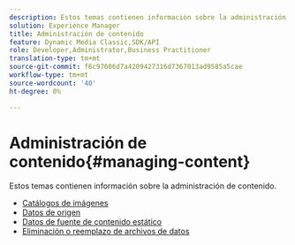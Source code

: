 ```yaml
---
description: Estos temas contienen información sobre la administración de contenido.
solution: Experience Manager
title: Administración de contenido
feature: Dynamic Media Classic,SDK/API
role: Developer,Administrator,Business Practitioner
translation-type: tm+mt
source-git-commit: f6c97606d7a4209427316d7367013ad9585a5cae
workflow-type: tm+mt
source-wordcount: '40'
ht-degree: 0%

---
```



# Administración de contenido{#managing-content}

Estos temas contienen información sobre la administración de contenido.

* [Catálogos de imágenes](c-image-catalogs.md)
* [Datos de origen](r-source-data.md)
* [Datos de fuente de contenido estático](c-static-content-source-data.md)
* [Eliminación o reemplazo de archivos de datos](c-deleting-or-replacing-data-files.md)
